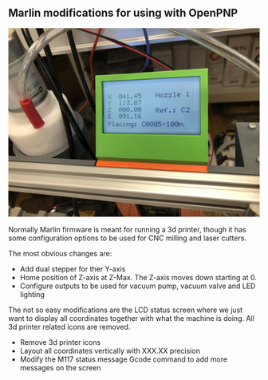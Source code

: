 ## Marlin modifications for using with OpenPNP

![Marlin Status Screen](marlin_screen.jpg)

Normally Marlin firmware is meant for running a 3d printer, though it has some configuration options to be used for CNC milling and laser cutters.

The most obvious changes are:

- Add dual stepper for ther Y-axis
- Home position of Z-axis at Z-Max. The Z-axis moves down starting at 0.
- Configure outputs to be used for vacuum pump, vacuum valve and LED lighting

The not so easy modifications are the LCD status screen where we just want to display all coordinates together with what the machine is doing. All 3d printer related icons are removed.

- Remove 3d printer icons
- Layout all coordinates vertically with XXX.XX precision
- Modify the M117 status message Gcode command to add more messages on the screen

